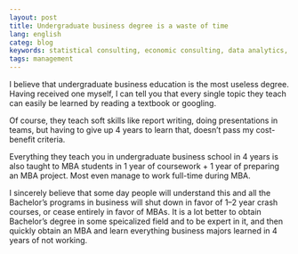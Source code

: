 ```yaml
---
layout: post
title: Undergraduate business degree is a waste of time
lang: english
categ: blog
keywords: statistical consulting, economic consulting, data analytics, econometrics
tags: management
---
```


I believe that undergraduate business education is the most useless degree. Having received one myself, I can tell you that every single topic they teach can easily be learned by reading a textbook or googling.  

Of course, they teach soft skills like report writing, doing presentations in teams, but having to give up 4 years to learn that, doesn’t pass my cost-benefit criteria.  

Everything they teach you in undergraduate business school in 4 years is also taught to MBA students in 1 year of coursework + 1 year of preparing an MBA project. Most even manage to work full-time during MBA.  

I sincerely believe that some day people will understand this and all the Bachelor’s programs in business will shut down in favor of 1–2 year crash courses, or cease entirely in favor of MBAs. It is a lot better to obtain Bachelor’s degree in some speicalized field and to be expert in it, and then quickly obtain an MBA and learn everything business majors learned in 4 years of not working.
